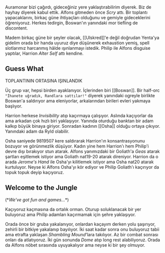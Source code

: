 ---
---  
  
Auramonar bizi çağırdı, gideceğiniz yere yaklaştırabilirim diyerek. Biz de hayhay diyerek kabul ettik. Alfons gitmeden önce *Scry* attı. Bir toplantı yapacaklarını, birkaç güne ihtiyaçları olduğunu ve gemiyle gideceklerini öğreniyoruz. Herkes tedirgin, Boswan'ın yanındaki mor tiefling de discontent.  
  
Madem birkaç güne bir şeyler olacak, [[Ulskred]]'e değil doğrudan Yenta'ya gidelim orada bir handa uyuruz diye düşünerek exhaustion yemiş, spell slotlarımız harcanmış hâlde ışınlanmayı istedik. Philip ile Alfons disguise yaptılar, Harrion *Alter Self* attı kendine.  
  
## Guess What  
  
TOPLANTININ ORTASINA IŞINLANDIK  
  
Üç grup var, hepsi birden ayaklanıyor. İçlerinden biri [[Boswan]]. Bir half-orc `"İhanete uğradık, Randlara sattılar!"` diyerek yanındaki ogreyle birlikte Boswan'a saldırıyor ama eleniyorlar, arkalarından birileri evleri yakmaya başlıyor.  
  
Harrion herkese *Invisibility* atıp kaçırmaya çalışıyor. Aslında kaçıyorlar da ama arkadan çok hızlı biri yaklaşıyor. Yanında oturduğu banktan bir adam kalkıp büyük binaya giriyor. Sonradan kadının [[Osha]] olduğu ortaya çıkıyor. Yanındaki adam da Ryld olabilir.  
  
Osha saniyede 9819507 kere saldırarak Harrion'ın konsantrasyonunu bozuyor ve görünmezlik düşüyor. Kadın yine hem Harrion'ı hem Philip'i devre dışı bırakıyor stun atarak. Alfons yanımızdaki bir Goliath'a *Geas* atarak şartları eşitlemek istiyor ama Goliath nat19-20 atarak direniyor. Harrion da o arada *Jerome's Hand* ile Osha'yı kilitlemek istiyor ama Osha nat20 atarak kurtuluyor. Neyse ki Alfons Osha'yı kör ediyor ve Philip Goliath'ı kaçırıyor da topuk topuk deyip kaçıyoruz.  
  
## Welcome to the Jungle  
  
(\**We've got fun and games...*\*)  
  
Kaçıyoruz kaçmasına da ortalık orman. Oturup soluklanacak bir yer buluyoruz ama Philip adamları kaçırmamak için şehre yaklaşıyor.  
  
Orada önce bir gruba yakalanıyor, onlardan kaçayım derken yolu şaşırıyor, zehirli bir bitkiye yakalanıp bayılıyor. İki saat kadar sonra onu buluyoruz tabii ama etrafta yaklaşan *Shambling Mound*'lara takılıyor. Az bir combat sonrası onları da atlatıyoruz. İki gün sonunda *Dome* atıp long rest alabiliyoruz. Orada da Alfons nöbet sırasında uyuyakalıyor ama neyse ki bir şey olmuyor.